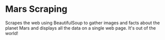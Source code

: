 # Mars Scraping
Scrapes the web using BeautifulSoup to gather images and facts about the planet Mars and displays all the data on a single web page. It's out of the world!
